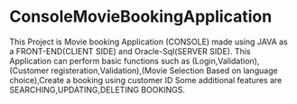 # ConsoleMovieBookingApplication
This Project is Movie booking Application (CONSOLE) made using JAVA as a FRONT-END(CLIENT SIDE) and Oracle-Sql(SERVER SIDE).
This Application can perform basic functions such as (Login,Validation),(Customer registeration,Validation),(Movie Selection Based on language choice),Create a booking using customer ID
Some additional features are SEARCHING,UPDATING,DELETING BOOKINGS.
